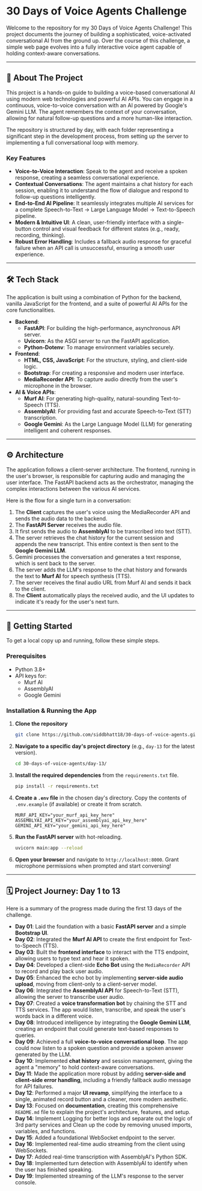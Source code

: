 # 30 Days of Voice Agents Challenge

Welcome to the repository for my 30 Days of Voice Agents Challenge\! This project documents the journey of building a sophisticated, voice-activated conversational AI from the ground up. Over the course of this challenge, a simple web page evolves into a fully interactive voice agent capable of holding context-aware conversations.

-----

## 🤖 About The Project

This project is a hands-on guide to building a voice-based conversational AI using modern web technologies and powerful AI APIs. You can engage in a continuous, voice-to-voice conversation with an AI powered by Google's Gemini LLM. The agent remembers the context of your conversation, allowing for natural follow-up questions and a more human-like interaction.

The repository is structured by day, with each folder representing a significant step in the development process, from setting up the server to implementing a full conversational loop with memory.

### Key Features

  * **Voice-to-Voice Interaction**: Speak to the agent and receive a spoken response, creating a seamless conversational experience.
  * **Contextual Conversations**: The agent maintains a chat history for each session, enabling it to understand the flow of dialogue and respond to follow-up questions intelligently.
  * **End-to-End AI Pipeline**: It seamlessly integrates multiple AI services for a complete Speech-to-Text → Large Language Model → Text-to-Speech pipeline.
  * **Modern & Intuitive UI**: A clean, user-friendly interface with a single-button control and visual feedback for different states (e.g., ready, recording, thinking).
  * **Robust Error Handling**: Includes a fallback audio response for graceful failure when an API call is unsuccessful, ensuring a smooth user experience.

-----

## 🛠️ Tech Stack

The application is built using a combination of Python for the backend, vanilla JavaScript for the frontend, and a suite of powerful AI APIs for the core functionalities.

  * **Backend**:
      * **FastAPI**: For building the high-performance, asynchronous API server.
      * **Uvicorn**: As the ASGI server to run the FastAPI application.
      * **Python-Dotenv**: To manage environment variables securely.
  * **Frontend**:
      * **HTML, CSS, JavaScript**: For the structure, styling, and client-side logic.
      * **Bootstrap**: For creating a responsive and modern user interface.
      * **MediaRecorder API**: To capture audio directly from the user's microphone in the browser.
  * **AI & Voice APIs**:
      * **Murf AI**: For generating high-quality, natural-sounding Text-to-Speech (TTS).
      * **AssemblyAI**: For providing fast and accurate Speech-to-Text (STT) transcription.
      * **Google Gemini**: As the Large Language Model (LLM) for generating intelligent and coherent responses.

-----

## ⚙️ Architecture

The application follows a client-server architecture. The frontend, running in the user's browser, is responsible for capturing audio and managing the user interface. The FastAPI backend acts as the orchestrator, managing the complex interactions between the various AI services.

Here is the flow for a single turn in a conversation:

1.  The **Client** captures the user's voice using the MediaRecorder API and sends the audio data to the backend.
2.  The **FastAPI Server** receives the audio file.
3.  It first sends the audio to **AssemblyAI** to be transcribed into text (STT).
4.  The server retrieves the chat history for the current session and appends the new transcript. This entire context is then sent to the **Google Gemini LLM**.
5.  Gemini processes the conversation and generates a text response, which is sent back to the server.
6.  The server adds the LLM's response to the chat history and forwards the text to **Murf AI** for speech synthesis (TTS).
7.  The server receives the final audio URL from Murf AI and sends it back to the client.
8.  The **Client** automatically plays the received audio, and the UI updates to indicate it's ready for the user's next turn.

-----

## 🚀 Getting Started

To get a local copy up and running, follow these simple steps.

### Prerequisites

  * Python 3.8+
  * API keys for:
      * Murf AI
      * AssemblyAI
      * Google Gemini

### Installation & Running the App

1.  **Clone the repository**
    ```sh
    git clone https://github.com/siddbhatt18/30-days-of-voice-agents.git
    ```
2.  **Navigate to a specific day's project directory** (e.g., `day-13` for the latest version).
    ```sh
    cd 30-days-of-voice-agents/day-13/
    ```
3.  **Install the required dependencies** from the `requirements.txt` file.
    ```sh
    pip install -r requirements.txt
    ```
4.  **Create a `.env` file** in the chosen day's directory. Copy the contents of `.env.example` (if available) or create it from scratch.
    ```
    MURF_API_KEY="your_murf_api_key_here"
    ASSEMBLYAI_API_KEY="your_assemblyai_api_key_here"
    GEMINI_API_KEY="your_gemini_api_key_here"
    ```
5.  **Run the FastAPI server** with hot-reloading.
    ```sh
    uvicorn main:app --reload
    ```
6.  **Open your browser** and navigate to `http://localhost:8000`. Grant microphone permissions when prompted and start conversing\!

-----

## 🗓️ Project Journey: Day 1 to 13

Here is a summary of the progress made during the first 13 days of the challenge.

  * **Day 01**: Laid the foundation with a basic **FastAPI server** and a simple **Bootstrap UI**.
  * **Day 02**: Integrated the **Murf AI API** to create the first endpoint for Text-to-Speech (TTS).
  * **Day 03**: Built the **frontend interface** to interact with the TTS endpoint, allowing users to type text and hear it spoken.
  * **Day 04**: Developed a client-side **Echo Bot** using the `MediaRecorder` API to record and play back user audio.
  * **Day 05**: Enhanced the echo bot by implementing **server-side audio upload**, moving from client-only to a client-server model.
  * **Day 06**: Integrated the **AssemblyAI API** for Speech-to-Text (STT), allowing the server to transcribe user audio.
  * **Day 07**: Created a **voice transformation bot** by chaining the STT and TTS services. The app would listen, transcribe, and speak the user's words back in a different voice.
  * **Day 08**: Introduced intelligence by integrating the **Google Gemini LLM**, creating an endpoint that could generate text-based responses to queries.
  * **Day 09**: Achieved a full **voice-to-voice conversational loop**. The app could now listen to a spoken question and provide a spoken answer generated by the LLM.
  * **Day 10**: Implemented **chat history** and session management, giving the agent a "memory" to hold context-aware conversations.
  * **Day 11**: Made the application more robust by adding **server-side and client-side error handling**, including a friendly fallback audio message for API failures.
  * **Day 12**: Performed a major **UI revamp**, simplifying the interface to a single, animated record button and a cleaner, more modern aesthetic.
  * **Day 13**: Focused on **documentation**, creating this comprehensive `README.md` file to explain the project's architecture, features, and setup.
  * **Day 14**: Implement Logging for better logs and separate out the logic of 3rd party services and Clean up the code by removing unused imports, variables, and functions.
  * **Day 15**: Added a foundational WebSocket endpoint to the server.
  * **Day 16**: Implemented real-time audio streaming from the client using WebSockets.
  * **Day 17**: Added real-time transcription with AssemblyAI's Python SDK.
  * **Day 18**: Implemented turn detection with AssemblyAI to identify when the user has finished speaking.
  * **Day 19**: Implemented streaming of the LLM's response to the server console.


